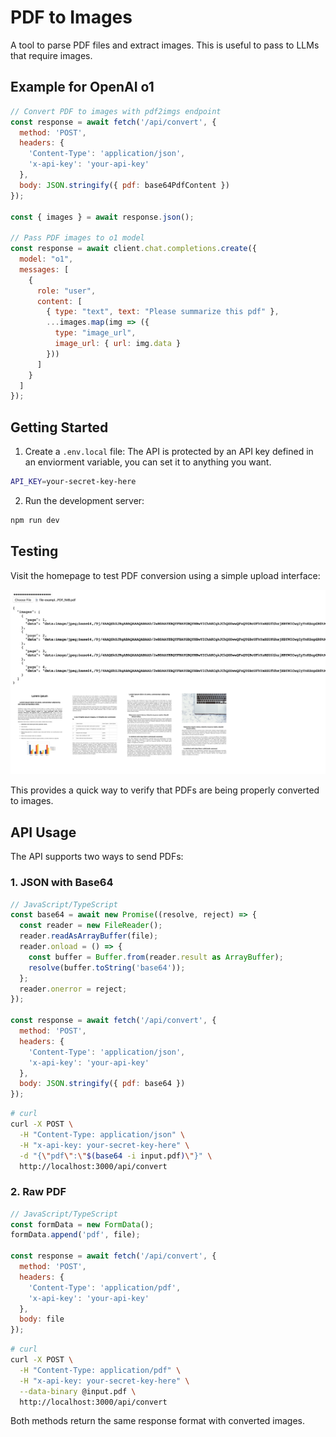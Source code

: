 # PDF to Images

A tool to parse PDF files and extract images. This is useful to pass to LLMs that require images.

## Example for OpenAI o1

```javascript
// Convert PDF to images with pdf2imgs endpoint
const response = await fetch('/api/convert', {
  method: 'POST',
  headers: {
    'Content-Type': 'application/json',
    'x-api-key': 'your-api-key'
  },
  body: JSON.stringify({ pdf: base64PdfContent })
});

const { images } = await response.json();

// Pass PDF images to o1 model
const response = await client.chat.completions.create({
  model: "o1",
  messages: [
    {
      role: "user",
      content: [
        { type: "text", text: "Please summarize this pdf" },
        ...images.map(img => ({
          type: "image_url",
          image_url: { url: img.data }
        }))
      ]
    }
  ]
});
```

## Getting Started

1. Create a `.env.local` file:
The API is protected by an API key defined in an enviorment variable, you can set it to anything you want.

```bash
API_KEY=your-secret-key-here
```

2. Run the development server:
```bash
npm run dev
```

## Testing

Visit the homepage to test PDF conversion using a simple upload interface:

![Screenshot of testing interface](screenshot.jpeg)

This provides a quick way to verify that PDFs are being properly converted to images.

## API Usage

The API supports two ways to send PDFs:

### 1. JSON with Base64
```javascript
// JavaScript/TypeScript
const base64 = await new Promise((resolve, reject) => {
  const reader = new FileReader();
  reader.readAsArrayBuffer(file);
  reader.onload = () => {
    const buffer = Buffer.from(reader.result as ArrayBuffer);
    resolve(buffer.toString('base64'));
  };
  reader.onerror = reject;
});

const response = await fetch('/api/convert', {
  method: 'POST',
  headers: {
    'Content-Type': 'application/json',
    'x-api-key': 'your-api-key'
  },
  body: JSON.stringify({ pdf: base64 })
});
```

```bash
# curl
curl -X POST \
  -H "Content-Type: application/json" \
  -H "x-api-key: your-secret-key-here" \
  -d "{\"pdf\":\"$(base64 -i input.pdf)\"}" \
  http://localhost:3000/api/convert
```

### 2. Raw PDF
```javascript
// JavaScript/TypeScript
const formData = new FormData();
formData.append('pdf', file);

const response = await fetch('/api/convert', {
  method: 'POST',
  headers: {
    'Content-Type': 'application/pdf',
    'x-api-key': 'your-api-key'
  },
  body: file
});
```

```bash
# curl
curl -X POST \
  -H "Content-Type: application/pdf" \
  -H "x-api-key: your-secret-key-here" \
  --data-binary @input.pdf \
  http://localhost:3000/api/convert
```

Both methods return the same response format with converted images.
